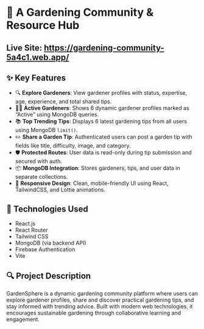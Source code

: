 # 🌱 A Gardening Community & Resource Hub

## Live Site: https://gardening-community-5a4c1.web.app/

## ✨ Key Features

- 🔍 **Explore Gardeners**: View gardener profiles with status, expertise, age, experience, and total shared tips.
- 🧑‍🌾 **Active Gardeners**: Shows 6 dynamic gardener profiles marked as “Active” using MongoDB queries.
- 📚 **Top Trending Tips**: Displays 6 latest gardening tips from all users using MongoDB `limit()`.
- ✏️ **Share a Garden Tip**: Authenticated users can post a garden tip with fields like title, difficulty, image, and category.
- 🛡️ **Protected Routes**: User data is read-only during tip submission and secured with auth.
- 📦 **MongoDB Integration**: Stores gardeners, tips, and user data in separate collections.
- 🎨 **Responsive Design**: Clean, mobile-friendly UI using React, TailwindCSS, and Lottie animations.

## 🚀 Technologies Used

- React.js
- React Router
- Tailwind CSS
- MongoDB (via backend API)
- Firebase Authentication
- Vite

## 🔍 Project Description

GardenSphere is a dynamic gardening community platform where users can explore gardener profiles, share and discover practical gardening tips, and stay informed with trending advice. Built with modern web technologies, it encourages sustainable gardening through collaborative learning and engagement.
